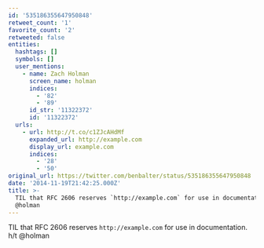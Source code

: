 ```yaml
---
id: '535186355647950848'
retweet_count: '1'
favorite_count: '2'
retweeted: false
entities:
  hashtags: []
  symbols: []
  user_mentions:
    - name: Zach Holman
      screen_name: holman
      indices:
        - '82'
        - '89'
      id_str: '11322372'
      id: '11322372'
  urls:
    - url: http://t.co/c1ZJcAHdMf
      expanded_url: http://example.com
      display_url: example.com
      indices:
        - '28'
        - '50'
original_url: https://twitter.com/benbalter/status/535186355647950848
date: '2014-11-19T21:42:25.000Z'
title: >-
  TIL that RFC 2606 reserves `http://example.com` for use in documentation. h/t
  @holman
---
```


TIL that RFC 2606 reserves `http://example.com` for use in documentation. h/t @holman